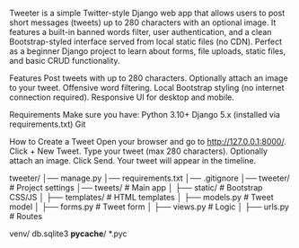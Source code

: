 Tweeter is a simple Twitter-style Django web app that allows users to post short messages (tweets) up to 280 characters with an optional image.
It features a built-in banned words filter, user authentication, and a clean Bootstrap-styled interface served from local static files (no CDN).
Perfect as a beginner Django project to learn about forms, file uploads, static files, and basic CRUD functionality.

Features
Post tweets with up to 280 characters.
Optionally attach an image to your tweet.
Offensive word filtering.
Local Bootstrap styling (no internet connection required).
Responsive UI for desktop and mobile.

Requirements
Make sure you have:
Python 3.10+
Django 5.x (installed via requirements.txt)
Git

How to Create a Tweet
Open your browser and go to http://127.0.0.1:8000/.
Click + New Tweet.
Type your tweet (max 280 characters).
Optionally attach an image.
Click Send.
Your tweet will appear in the timeline.

tweeter/
│── manage.py
│── requirements.txt
│── .gitignore
│── tweeter/          # Project settings
│── tweets/           # Main app
│   ├── static/       # Bootstrap CSS/JS
│   ├── templates/    # HTML templates
│   ├── models.py     # Tweet model
│   ├── forms.py      # Tweet form
│   ├── views.py      # Logic
│   ├── urls.py       # Routes

venv/
db.sqlite3
__pycache__/
*.pyc
